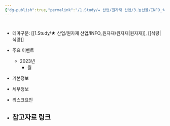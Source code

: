 ```yaml
---
{"dg-publish":true,"permalink":"/1.Study/★ 산업/원자재 산업/3.농산물/INFO_식량,가축 등/곡물/","created":"2024-11-20T21:02:28.904+09:00","updated":"2025-06-03T20:07:20.684+09:00"}
---
```


#

- 테마구분: [[1.Study/★ 산업/원자재 산업/INFO_원자재/원자재\|원자재]], [[식량\|식량]]



- 주요 이벤트
	- 2023년
		- 월




- 기본정보



- 세부정보



- 리스크요인




- 참고자료 링크
	- 

